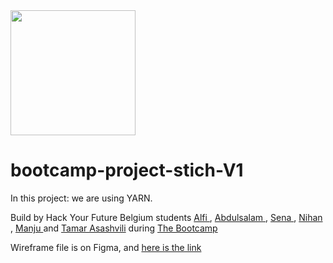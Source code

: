 <div>

<img src="https://2019.summerofcode.be/static/img/partners-svg/hackyourfuture.svg" height="200px"/>

</div>

# bootcamp-project-stich-V1
In this project: we are using YARN.

Build by Hack Your Future Belgium students <a href="https://github.com/AlfiYusrina"> Alfi </a>, <a href="https://github.com/abdulsalamalmahdi"> Abdulsalam </a>, <a href="https://github.com/msenaavci"> Sena </a>, <a href="https://github.com/Nihan2019"> Nihan </a>, <a href="https://github.com/prabhamanju"> Manju </a> and <a href="https://github.com/TamarAsashvili">Tamar Asashvili</a> during <a href="https://bootcamp.hackyourfuture.be/">The Bootcamp</a>



Wireframe file is on Figma, and [here is the link](https://www.figma.com/file/C4lRRzKwJTmQMYWPe86iNP/Stich?node-id=49%3A107)
